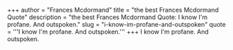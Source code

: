 +++
author = "Frances Mcdormand"
title = "the best Frances Mcdormand Quote"
description = "the best Frances Mcdormand Quote: I know I'm profane. And outspoken."
slug = "i-know-im-profane-and-outspoken"
quote = '''I know I'm profane. And outspoken.'''
+++
I know I'm profane. And outspoken.
